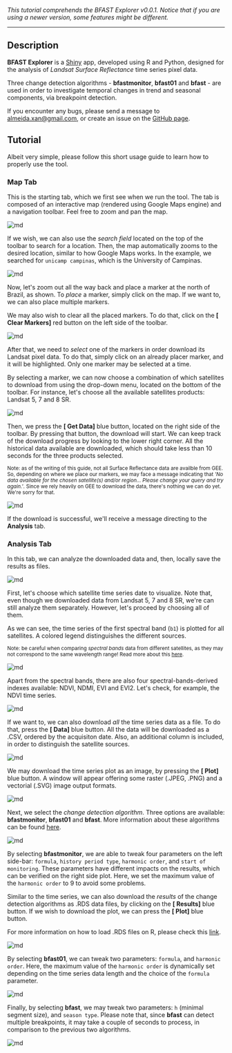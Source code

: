 

*This tutorial comprehends the BFAST Explorer v0.0.1. Notice that if you are using a newer version, some features might be different.*

***

## Description

**BFAST Explorer** is a [Shiny](https://shiny.rstudio.com/) app, developed using R and Python, designed for the analysis of *Landsat Surface Reflectance* time series pixel data.

Three change detection algorithms - **bfastmonitor**, **bfast01** and **bfast** - are used in order to investigate temporal changes in trend and seasonal components, via breakpoint detection.

If you encounter any bugs, please send a message to almeida.xan@gmail.com, or create an issue on the [GitHub page](https://github.com/almeidaxan/bfast-explorer/).

## Tutorial

Albeit very simple, please follow this short usage guide to learn how to
properly use the tool.

### Map Tab <i class="fa fa-map-marker"></i>

This is the starting tab, which we first see when we run the tool. The 
tab is composed of an interactive map (rendered using Google Maps engine)
and a navigation toolbar. Feel free to zoom and pan the map.

![md](./images/tutorial-01.jpg)

If we wish, we can also use the *search field* located on the top of the 
toolbar to search for a location. Then, the map 
automatically zooms to the desired location, similar to how Google Maps 
works. In the example, we searched for `unicamp campinas`, which is the
University of Campinas.

![md](./images/tutorial-02.jpg)

Now, let's zoom out all the way back and place a marker at the north of 
Brazil, as shown. To *place* a marker, simply click on the map. If we want
to, we can also place multiple markers.

We may also wish to clear all the placed markers. To do that, click on the
**[<i class="fa fa-trash"></i> Clear Markers]** red button on the left side
of the toolbar.

![md](./images/tutorial-03.jpg)

After that, we need to *select* one of the markers in order download its 
Landsat pixel data. To do that, simply click on an already placer marker, 
and it will be highlighted. Only one marker may be selected at a time.

By selecting a marker, we can now choose a combination of which satellites
to download from using the drop-down menu, located on the bottom of the 
toolbar. For instance, let's choose all the available satellites products:
Landsat 5, 7 and 8 SR.

![md](./images/tutorial-04.jpg)

Then, we press the **[<i class="fa fa-download"></i> Get Data]** blue 
button, located on the right side of the toolbar. By pressing that button, 
the download will start. We can keep track of the download progress by 
looking to the lower right corner. All the historical data available are 
downloaded, which should take less than 10 seconds for the three products
selected.

<small> Note: as of the writing of this guide, not all Surface Reflectance
data are availble from GEE. So, depending on where we place our markers,
we may face a message indicating that *'No data available for the chosen* 
*satellite(s) and/or region... Please change your query and try again.'*. 
Since we rely heavily on GEE to download the data, there's nothing we can 
do yet. We're sorry for that. </small>

![md](./images/tutorial-05.jpg)

If the download is successful, we'll receive a message directing to the
**<i class='fa fa-bar-chart'></i> Analysis** tab.

### Analysis Tab <i class="fa fa-bar-chart"></i>

In this tab, we can analyze the downloaded data and, then,
locally save the results as files.

![md](./images/tutorial-06.jpg)

First, let's choose which satellite time series date to visualize. Note 
that, even though we downloaded data from Landsat 5, 7 and 8 SR, we're
can still analyze them separately. However, let's proceed by choosing
all of them.

As we can see, the time series of the first spectral band
(`b1`) is plotted for all satellites. A colored legend distinguishes the
different sources.

<small> Note: be careful when comparing *spectral bands* data from 
different satellites, as they may not correspond to the same wavelength range! Read more about this [here](https://landsat.usgs.gov/what-are-band-designations-landsat-satellites). </small>

![md](./images/tutorial-07.jpg)

Apart from the spectral bands, there are also four spectral-bands-derived
indexes available: NDVI, NDMI, EVI and EVI2. Let's check, for example, the
NDVI time series.

![md](./images/tutorial-08.jpg)

If we want to, we can also download *all* the time series data as a file.
To do that, press the **[<i class="fa fa-download"></i> Data]** blue
button. All the data will be downloaded as a .CSV, ordered by the acquisiton
date. Also, an additional column is included, in order to distinguish the
satellite sources.

![md](./images/tutorial-09.jpg)

We may download the time series plot as an image, by pressing the
**[<i class="fa fa-download"></i> Plot]** blue button. A window will appear
offering some raster (.JPEG, .PNG) and a vectorial (.SVG) image output
formats.

![md](./images/tutorial-10.jpg)

Next, we select the *change detection algorithm*. Three options are available: **bfastmonitor**, **bfast01** and **bfast**. More information
about these algorithms can be found [here](http://bfast.r-forge.r-project.org/).

![md](./images/tutorial-11.jpg)

By selecting **bfastmonitor**, we are able to tweak four parameters on the
left side-bar: `formula`, `history period type`, `harmonic order`, and
`start of monitoring`. These parameters have different impacts on the
results, which can be verified on the right side plot. Here, we set the
maximum value of the `harmonic order` to 9 to avoid some problems.

Similar to the time series, we can also download the *results* of the change detection algorithms as .RDS data files, by clicking on the **[<i class="fa fa-download"></i> Results]** blue button. If we wish to download the plot, we can press the **[<i class="fa fa-download"></i> Plot]** blue button.

For more information on how to load .RDS files on R, please check this [link](http://www.fromthebottomoftheheap.net/2012/04/01/saving-and-loading-r-objects/).

![md](./images/tutorial-12.jpg)

By selecting **bfast01**, we can tweak two parameters: `formula`, and `harmonic order`.
Here, the maximum value of the `harmonic order` is dynamically set 
depending on the time series data length and the choice of the `formula`
parameter.

![md](./images/tutorial-13.jpg)

Finally, by selecting **bfast**, we may tweak two parameters: `h` (minimal
segment size), and `season type`. Please note that, since **bfast** can
detect multiple breakpoints, it may take a couple of seconds to process,
in comparison to the previous two algorithms.

![md](./images/tutorial-14.jpg)
